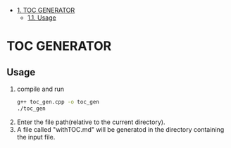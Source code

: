 - [1. TOC GENERATOR](#toc-generator)
	- [1.1. Usage](#usage)
# TOC GENERATOR

## Usage
1. compile and run
    ```bash
    g++ toc_gen.cpp -o toc_gen
    ./toc_gen
    ```
2. Enter the file path(relative to the current directory).  
3. A file called "withTOC.md" will be generatod in the directory containing the input file.
